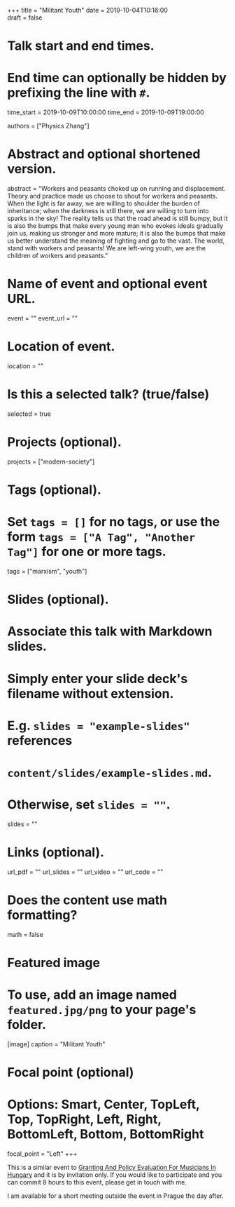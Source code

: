 +++
title = "Militant Youth"
date = 2019-10-04T10:16:00  
draft = false

# Talk start and end times.
#   End time can optionally be hidden by prefixing the line with `#`.
time_start = 2019-10-09T10:00:00
time_end = 2019-10-09T19:00:00

authors = ["Physics Zhang"]

# Abstract and optional shortened version.
abstract = "Workers and peasants choked up on running and displacement. Theory and practice made us choose to shout for workers and peasants. When the light is far away, we are willing to shoulder the burden of inheritance; when the darkness is still there, we are willing to turn into sparks in the sky! The reality tells us that the road ahead is still bumpy, but it is also the bumps that make every young man who evokes ideals gradually join us, making us stronger and more mature; it is also the bumps that make us better understand the meaning of fighting and go to the vast. The world, stand with workers and peasants! We are left-wing youth, we are the children of workers and peasants."

# Name of event and optional event URL.
event = ""
event_url = ""

# Location of event.
location = ""

# Is this a selected talk? (true/false)
selected = true

# Projects (optional).
projects = ["modern-society"]

# Tags (optional).
#   Set `tags = []` for no tags, or use the form `tags = ["A Tag", "Another Tag"]` for one or more tags.
tags = ["marxism", "youth"]

# Slides (optional).
#   Associate this talk with Markdown slides.
#   Simply enter your slide deck's filename without extension.
#   E.g. `slides = "example-slides"` references 
#   `content/slides/example-slides.md`.
#   Otherwise, set `slides = ""`.
slides = ""

# Links (optional).
url_pdf = ""
url_slides = ""
url_video = ""
url_code = ""

# Does the content use math formatting?
math = false

# Featured image
# To use, add an image named `featured.jpg/png` to your page's folder. 
[image]
  caption = "Militant Youth"

  # Focal point (optional)
  # Options: Smart, Center, TopLeft, Top, TopRight, Left, Right, BottomLeft, Bottom, BottomRight
  focal_point = "Left"
+++

This is a similar event to [Granting And Policy Evaluation For Musicians In Hungary](post/2015-11-12_cstp/) and it is by invitation only.  If you would like to participate and you can commit 8 hours to this event, please get in touch with me.  

I am available for a short meeting outside the event in Prague the day after.
